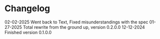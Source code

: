 # Changelog

02-02-2025 Went back to Text, Fixed misunderstandings with the spec
01-27-2025 Total rewrite from the ground up, version 0.2.0.0
12-12-2024 Finished version 0.1.0.0 



